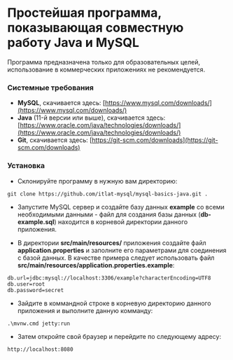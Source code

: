 # Простейшая программа, показывающая совместную работу Java и MySQL
Программа предназначена только для образовательных целей, использование в коммерческих приложениях не рекомендуется. 

### Системные требования
* **MySQL**, скачивается здесь: [https://www.mysql.com/downloads/](https://www.mysql.com/downloads/)
* **Java** (11-й версии или выше), скачивается здесь: [https://www.oracle.com/java/technologies/downloads/](https://www.oracle.com/java/technologies/downloads/)
* **Git**, скачивается здесь: [https://git-scm.com/downloads](https://git-scm.com/downloads)

### Установка


- Склонируйте программу в нужную вам директорию:
```
git clone https://github.com/itlat-mysql/mysql-basics-java.git .
```
- Запустите MySQL сервер и создайте базу данных **example** cо всеми необходимыми данными - файл для создания базы данных (**db-example.sql**) находится в корневой директории данного приложения. 


- В директории **src/main/resources/** приложения создайте файл **application.properties** и заполните его параметрами для соединения с базой данных. В качестве примера следует использовать файл **src/main/resources/application.properties.example**:
```
db.url=jdbc:mysql://localhost:3306/example?characterEncoding=UTF8
db.user=root
db.password=secret
```
- Зайдите в коммандной строке в корневую директорию данного приложения и выполните данную комманду:
```
.\mvnw.cmd jetty:run
```
- Затем откройте свой браузер и перейдите по следующему адресу: 
```
http://localhost:8080
